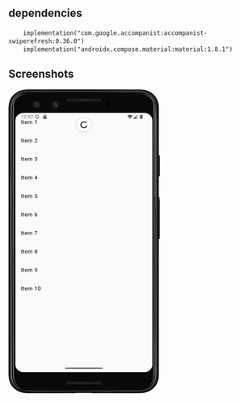 ## dependencies

```
    implementation("com.google.accompanist:accompanist-swiperefresh:0.36.0")
    implementation("androidx.compose.material:material:1.8.1")
```

## Screenshots

<a href="url"><img src="https://github.com/prasanth9689/Compose-UI-Swipe-To-Refresh-Simple/blob/master/Screenshots/Screenshot_20250515_005810.png?raw=true" align="left" height="600" width="300" ></a>